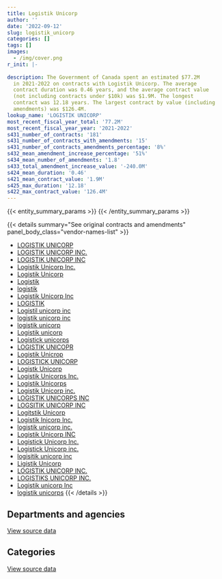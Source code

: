 ```yaml
---
title: Logistik Unicorp
author: ''
date: '2022-09-12'
slug: logistik_unicorp
categories: []
tags: []
images:
  - /img/cover.png
r_init: |-
  
description: The Government of Canada spent an estimated $77.2M
  in 2021-2022 on contracts with Logistik Unicorp. The average
  contract duration was 0.46 years, and the average contract value
  (not including contracts under $10k) was $1.9M. The longest
  contract was 12.18 years. The largest contract by value (including
  amendments) was $126.4M.
lookup_name: 'LOGISTIK UNICORP'
most_recent_fiscal_year_total: '77.2M'
most_recent_fiscal_year_year: '2021-2022'
s431_number_of_contracts: '181'
s431_number_of_contracts_with_amendments: '15'
s431_number_of_contracts_amendments_percentage: '8%'
s432_mean_amendment_increase_percentage: '51%'
s434_mean_number_of_amendments: '1.8'
s433_total_amendment_increase_value: '-240.0M'
s424_mean_duration: '0.46'
s421_mean_contract_value: '1.9M'
s425_max_duration: '12.18'
s422_max_contract_value: '126.4M'
---
```


<script src="/rmarkdown-libs/htmlwidgets/htmlwidgets.js"></script>
<link href="/rmarkdown-libs/datatables-css/datatables-crosstalk.css" rel="stylesheet" />
<script src="/rmarkdown-libs/datatables-binding/datatables.js"></script>
<script src="/rmarkdown-libs/jquery/jquery-3.6.0.min.js"></script>
<link href="/rmarkdown-libs/dt-core-bootstrap/css/dataTables.bootstrap.min.css" rel="stylesheet" />
<link href="/rmarkdown-libs/dt-core-bootstrap/css/dataTables.bootstrap.extra.css" rel="stylesheet" />
<script src="/rmarkdown-libs/dt-core-bootstrap/js/jquery.dataTables.min.js"></script>
<script src="/rmarkdown-libs/dt-core-bootstrap/js/dataTables.bootstrap.min.js"></script>
<link href="/rmarkdown-libs/crosstalk/css/crosstalk.min.css" rel="stylesheet" />
<script src="/rmarkdown-libs/crosstalk/js/crosstalk.min.js"></script>
<script src="/rmarkdown-libs/htmlwidgets/htmlwidgets.js"></script>
<link href="/rmarkdown-libs/datatables-css/datatables-crosstalk.css" rel="stylesheet" />
<script src="/rmarkdown-libs/datatables-binding/datatables.js"></script>
<script src="/rmarkdown-libs/jquery/jquery-3.6.0.min.js"></script>
<link href="/rmarkdown-libs/dt-core-bootstrap/css/dataTables.bootstrap.min.css" rel="stylesheet" />
<link href="/rmarkdown-libs/dt-core-bootstrap/css/dataTables.bootstrap.extra.css" rel="stylesheet" />
<script src="/rmarkdown-libs/dt-core-bootstrap/js/jquery.dataTables.min.js"></script>
<script src="/rmarkdown-libs/dt-core-bootstrap/js/dataTables.bootstrap.min.js"></script>
<link href="/rmarkdown-libs/crosstalk/css/crosstalk.min.css" rel="stylesheet" />
<script src="/rmarkdown-libs/crosstalk/js/crosstalk.min.js"></script>

{{< entity_summary_params >}}
{{< /entity_summary_params >}}

{{< details summary="See original contracts and amendments" panel_body_class="vendor-names-list" >}}
- [LOGISTIK UNICORP](https://search.open.canada.ca/en/ct/?sort=contract_value_f%20desc&page=1&search_text=%22LOGISTIK%20UNICORP%22)
- [LOGISTIK UNICORP INC.](https://search.open.canada.ca/en/ct/?sort=contract_value_f%20desc&page=1&search_text=%22LOGISTIK%20UNICORP%20INC.%22)
- [LOGISTIK UNICORP INC](https://search.open.canada.ca/en/ct/?sort=contract_value_f%20desc&page=1&search_text=%22LOGISTIK%20UNICORP%20INC%22)
- [Logistik Unicorp Inc.](https://search.open.canada.ca/en/ct/?sort=contract_value_f%20desc&page=1&search_text=%22Logistik%20Unicorp%20Inc.%22)
- [Logistik Unicorp](https://search.open.canada.ca/en/ct/?sort=contract_value_f%20desc&page=1&search_text=%22Logistik%20Unicorp%22)
- [Logistik](https://search.open.canada.ca/en/ct/?sort=contract_value_f%20desc&page=1&search_text=%22Logistik%22)
- [logistik](https://search.open.canada.ca/en/ct/?sort=contract_value_f%20desc&page=1&search_text=%22logistik%22)
- [Logistik Unicorp Inc](https://search.open.canada.ca/en/ct/?sort=contract_value_f%20desc&page=1&search_text=%22Logistik%20Unicorp%20Inc%22)
- [LOGISTIK](https://search.open.canada.ca/en/ct/?sort=contract_value_f%20desc&page=1&search_text=%22LOGISTIK%22)
- [Logistil unicorp inc](https://search.open.canada.ca/en/ct/?sort=contract_value_f%20desc&page=1&search_text=%22Logistil%20unicorp%20inc%22)
- [logistik unicorp inc](https://search.open.canada.ca/en/ct/?sort=contract_value_f%20desc&page=1&search_text=%22logistik%20unicorp%20inc%22)
- [logistik unicorp](https://search.open.canada.ca/en/ct/?sort=contract_value_f%20desc&page=1&search_text=%22logistik%20unicorp%22)
- [Logistik unicorp](https://search.open.canada.ca/en/ct/?sort=contract_value_f%20desc&page=1&search_text=%22Logistik%20unicorp%22)
- [Logistick unicorps](https://search.open.canada.ca/en/ct/?sort=contract_value_f%20desc&page=1&search_text=%22Logistick%20unicorps%22)
- [LOGISTIK UNICOPR](https://search.open.canada.ca/en/ct/?sort=contract_value_f%20desc&page=1&search_text=%22LOGISTIK%20UNICOPR%22)
- [Logistik Unicrop](https://search.open.canada.ca/en/ct/?sort=contract_value_f%20desc&page=1&search_text=%22Logistik%20Unicrop%22)
- [LOGISTICK UNICORP](https://search.open.canada.ca/en/ct/?sort=contract_value_f%20desc&page=1&search_text=%22LOGISTICK%20UNICORP%22)
- [Logistk Unicorp](https://search.open.canada.ca/en/ct/?sort=contract_value_f%20desc&page=1&search_text=%22Logistk%20Unicorp%22)
- [Logistik Unicorps Inc.](https://search.open.canada.ca/en/ct/?sort=contract_value_f%20desc&page=1&search_text=%22Logistik%20Unicorps%20Inc.%22)
- [Logistik Unicorps](https://search.open.canada.ca/en/ct/?sort=contract_value_f%20desc&page=1&search_text=%22Logistik%20Unicorps%22)
- [Logistik Unicorp inc.](https://search.open.canada.ca/en/ct/?sort=contract_value_f%20desc&page=1&search_text=%22Logistik%20Unicorp%20inc.%22)
- [LOGISTIK UNICORPS INC](https://search.open.canada.ca/en/ct/?sort=contract_value_f%20desc&page=1&search_text=%22LOGISTIK%20UNICORPS%20INC%22)
- [LOGSITIK UNICORP INC](https://search.open.canada.ca/en/ct/?sort=contract_value_f%20desc&page=1&search_text=%22LOGSITIK%20UNICORP%20INC%22)
- [Logitstik Unicorp](https://search.open.canada.ca/en/ct/?sort=contract_value_f%20desc&page=1&search_text=%22Logitstik%20Unicorp%22)
- [Logistik Inicorp Inc.](https://search.open.canada.ca/en/ct/?sort=contract_value_f%20desc&page=1&search_text=%22Logistik%20Inicorp%20Inc.%22)
- [logistik unicorp inc.](https://search.open.canada.ca/en/ct/?sort=contract_value_f%20desc&page=1&search_text=%22logistik%20unicorp%20inc.%22)
- [Logistik Unicorp INC](https://search.open.canada.ca/en/ct/?sort=contract_value_f%20desc&page=1&search_text=%22Logistik%20Unicorp%20INC%22)
- [Logistick Unicorp Inc.](https://search.open.canada.ca/en/ct/?sort=contract_value_f%20desc&page=1&search_text=%22Logistick%20Unicorp%20Inc.%22)
- [Logistick Unicorp inc.](https://search.open.canada.ca/en/ct/?sort=contract_value_f%20desc&page=1&search_text=%22Logistick%20Unicorp%20inc.%22)
- [logisitik unicorp inc](https://search.open.canada.ca/en/ct/?sort=contract_value_f%20desc&page=1&search_text=%22logisitik%20unicorp%20inc%22)
- [Ligistik Unicorp](https://search.open.canada.ca/en/ct/?sort=contract_value_f%20desc&page=1&search_text=%22Ligistik%20Unicorp%22)
- [LOGISTIK UNICORP INC.](https://search.open.canada.ca/en/ct/?sort=contract_value_f%20desc&page=1&search_text=%22LOGISTIK%20UNICORP%20%20INC.%22)
- [LOGISTIKS UNICORP INC.](https://search.open.canada.ca/en/ct/?sort=contract_value_f%20desc&page=1&search_text=%22LOGISTIKS%20UNICORP%20INC.%22)
- [Logistik unicorp Inc](https://search.open.canada.ca/en/ct/?sort=contract_value_f%20desc&page=1&search_text=%22Logistik%20unicorp%20Inc%22)
- [logistik unicorps](https://search.open.canada.ca/en/ct/?sort=contract_value_f%20desc&page=1&search_text=%22logistik%20unicorps%22)
{{< /details >}}

## Departments and agencies

<div id="htmlwidget-1" style="width:100%;height:auto;" class="datatables html-widget"></div>
<script type="application/json" data-for="htmlwidget-1">{"x":{"style":"bootstrap","filter":"none","vertical":false,"data":[["<a href=\"/departments/cbsa-asfc/\">Canada Border Services Agency<\/a>","<a href=\"/departments/csc-scc/\">Correctional Service of Canada<\/a>","<a href=\"/departments/dfo-mpo/\">Fisheries and Oceans Canada<\/a>","<a href=\"/departments/dnd-mdn/\">National Defence<\/a>","<a href=\"/departments/ec/\">Environment and Climate Change Canada<\/a>","<a href=\"/departments/phac-aspc/\">Public Health Agency of Canada<\/a>","<a href=\"/departments/vac-acc/\">Veterans Affairs Canada<\/a>"],[4731523.48,6742639.01,null,14588214.58,114309.29,null,13293.92],[4744486.56,6761112,null,13446485.15,114622.46,null,null],[4806103.48,6742639.01,null,4034414.38,114309.29,56291136.22,null],[4718560.4,6742639.01,22600,5565284.83,33413.22,60076797.43,null]],"container":"<table class=\"table table-striped table-hover row-border order-column display\">\n  <thead>\n    <tr>\n      <th>Department<\/th>\n      <th>2018-2019<\/th>\n      <th>2019-2020<\/th>\n      <th>2020-2021<\/th>\n      <th>2021-2022<\/th>\n    <\/tr>\n  <\/thead>\n<\/table>","options":{"order":[[4,"desc"]],"pageLength":10,"autoWidth":true,"columnDefs":[{"targets":1,"render":"function(data, type, row, meta) {\n    return type !== 'display' ? data : DTWidget.formatCurrency(data, \"$\", 2, 3, \",\", \".\", true, null);\n  }"},{"targets":2,"render":"function(data, type, row, meta) {\n    return type !== 'display' ? data : DTWidget.formatCurrency(data, \"$\", 2, 3, \",\", \".\", true, null);\n  }"},{"targets":3,"render":"function(data, type, row, meta) {\n    return type !== 'display' ? data : DTWidget.formatCurrency(data, \"$\", 2, 3, \",\", \".\", true, null);\n  }"},{"targets":4,"render":"function(data, type, row, meta) {\n    return type !== 'display' ? data : DTWidget.formatCurrency(data, \"$\", 2, 3, \",\", \".\", true, null);\n  }"},{"width":"16%","targets":[1,2,3,4]},{"className":"dt-right","targets":[1,2,3,4]}],"orderClasses":false}},"evals":["options.columnDefs.0.render","options.columnDefs.1.render","options.columnDefs.2.render","options.columnDefs.3.render"],"jsHooks":[]}</script>
<p class="text-right">
<a href="https://github.com/GoC-Spending/contracts-data/tree/main/data/out/vendors/logistik_unicorp/summary_by_fiscal_year_by_department.csv" class="source-data-link btn btn-link">View source data</a>
</p>

## Categories

<div id="htmlwidget-2" style="width:100%;height:auto;" class="datatables html-widget"></div>
<script type="application/json" data-for="htmlwidget-2">{"x":{"style":"bootstrap","filter":"none","vertical":false,"data":[["<a href=\"/categories/professional_services/\">Professional services<\/a>","<a href=\"/categories/medical/\">Medical<\/a>","<a href=\"/categories/industrial_products_and_services/\">Industrial products and services<\/a>"],[4731523.48,null,21458456.8],[4744486.56,null,20322219.61],[4731523.48,56346475.27,10910603.63],[4718560.4,60112566.19,12328168.3]],"container":"<table class=\"table table-striped table-hover row-border order-column display\">\n  <thead>\n    <tr>\n      <th>Category<\/th>\n      <th>2018-2019<\/th>\n      <th>2019-2020<\/th>\n      <th>2020-2021<\/th>\n      <th>2021-2022<\/th>\n    <\/tr>\n  <\/thead>\n<\/table>","options":{"order":[[4,"desc"]],"dom":"t","pageLength":30,"autoWidth":true,"columnDefs":[{"targets":1,"render":"function(data, type, row, meta) {\n    return type !== 'display' ? data : DTWidget.formatCurrency(data, \"$\", 2, 3, \",\", \".\", true, null);\n  }"},{"targets":2,"render":"function(data, type, row, meta) {\n    return type !== 'display' ? data : DTWidget.formatCurrency(data, \"$\", 2, 3, \",\", \".\", true, null);\n  }"},{"targets":3,"render":"function(data, type, row, meta) {\n    return type !== 'display' ? data : DTWidget.formatCurrency(data, \"$\", 2, 3, \",\", \".\", true, null);\n  }"},{"targets":4,"render":"function(data, type, row, meta) {\n    return type !== 'display' ? data : DTWidget.formatCurrency(data, \"$\", 2, 3, \",\", \".\", true, null);\n  }"},{"width":"16%","targets":[1,2,3,4]},{"className":"dt-right","targets":[1,2,3,4]}],"orderClasses":false,"lengthMenu":[10,25,30,50,100]}},"evals":["options.columnDefs.0.render","options.columnDefs.1.render","options.columnDefs.2.render","options.columnDefs.3.render"],"jsHooks":[]}</script>
<p class="text-right">
<a href="https://github.com/GoC-Spending/contracts-data/tree/main/data/out/vendors/logistik_unicorp/summary_by_fiscal_year_by_category.csv" class="source-data-link btn btn-link">View source data</a>
</p>
